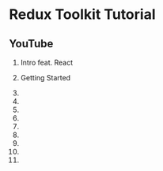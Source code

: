 # Redux Toolkit Tutorial


## YouTube

1. Intro feat. React
2. Getting Started
3.
4.
5.
6.
7.
8.
9.
10.

31.